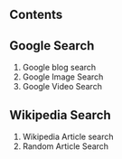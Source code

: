 ## Contents

## Google Search

   1) Google blog search
   2) Google Image Search
   3) Google Video Search

## Wikipedia Search

   1) Wikipedia Article search
   2) Random Article Search